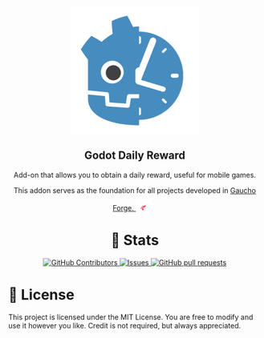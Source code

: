 <p align="center">
  <img width="256px" src="logos/daily_reward_logo.png" align="center" alt="Godot Daily Reward" />
  <h2 align="center">Godot Daily Reward</h2>
  
  <p align="center">Add-on that allows you to obtain a daily reward, useful for mobile games.</p>
  <p align="center">This addon serves as the foundation for all projects developed in <a href="https://gauchoforge.com/">Gaucho Forge. <img src="logos/gaucho_forge_logo_transparent.png" alt="Gaucho Forge Logo" width="32" style="margin-right: 10px;" /></a></p>
</p>


<h1 align="center">🔎 Stats</h1>
<p align="center">
    <a href="https://github.com/darkalardev/Godot-Daily-Reward/graphs/contributors">
      <img alt="GitHub Contributors" src="https://img.shields.io/github/contributors/darkalardev/Godot-Daily-Reward" />
    </a>
    <a href="https://github.com/darkalardev/Godot-Daily-Reward/issues">
      <img alt="Issues" src="https://img.shields.io/github/issues/darkalardev/Godot-Daily-Reward?color=0088ff" />
    </a>
    <a href="https://github.com/darkalardev/Godot-Daily-Reward/pulls">
      <img alt="GitHub pull requests" src="https://img.shields.io/github/issues-pr/darkalardev/Godot-Daily-Reward?color=0088ff" />
    </a>
</p>

# 📄​ License
This project is licensed under the MIT License. You are free to modify and use it however you like. Credit is not required, but always appreciated.
